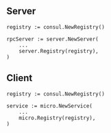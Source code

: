 ## Server

	registry := consul.NewRegistry()

	rpcServer := server.NewServer(
		...
		server.Registry(registry),
	)

## Client

	registry := consul.NewRegistry()

	service := micro.NewService(
		...
		micro.Registry(registry),
	)